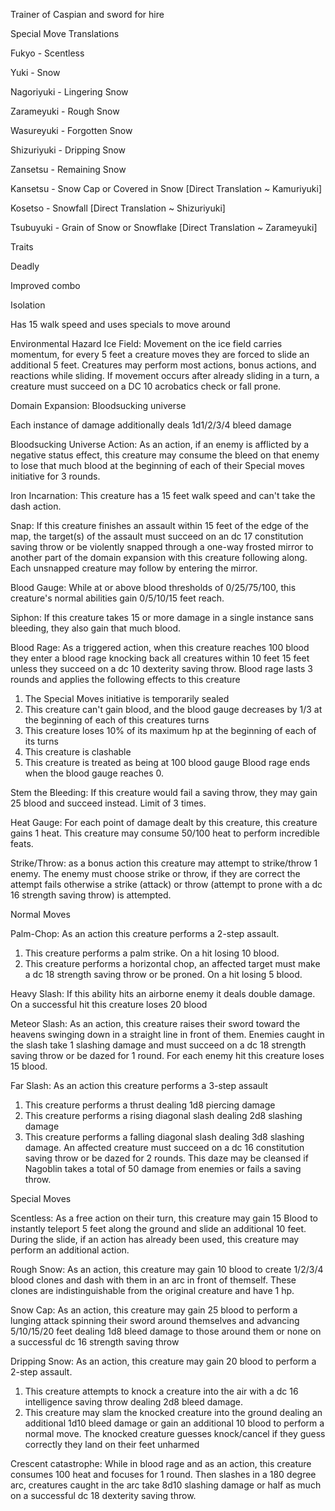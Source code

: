 Trainer of Caspian and sword for hire


Special Move Translations

Fukyo - Scentless

Yuki - Snow

Nagoriyuki - Lingering Snow

Zarameyuki - Rough Snow

Wasureyuki - Forgotten Snow

Shizuriyuki - Dripping Snow

Zansetsu - Remaining Snow

Kansetsu - Snow Cap or Covered in Snow [Direct Translation ~ Kamuriyuki]

Kosetso - Snowfall [Direct Translation ~ Shizuriyuki]

Tsubuyuki - Grain of Snow or Snowflake [Direct Translation ~ Zarameyuki]




Traits

Deadly

Improved combo

Isolation 





Has 15 walk speed and uses specials to move around

Environmental Hazard Ice Field: Movement on the ice field carries momentum, for every 5 feet a creature moves they are forced to slide an additional 5 feet. Creatures may perform most actions, bonus actions, and reactions while sliding. If movement occurs after already sliding in a turn, a creature must succeed on a DC 10 acrobatics check or fall prone.

Domain Expansion: Bloodsucking universe

Each instance of damage additionally deals 1d1/2/3/4 bleed damage

Bloodsucking Universe Action: As an action, if an enemy is afflicted by a negative status effect, this creature may consume the bleed on that enemy to lose that much blood at the beginning of each of their Special moves initiative for 3 rounds. 

Iron Incarnation: This creature has a 15 feet walk speed and can't take the dash action.

Snap: If this creature finishes an assault within 15 feet of the edge of the map, the target(s) of the assault must succeed on an dc 17 constitution saving throw or be violently snapped through a one-way frosted mirror to another part of the domain expansion with this creature following along. Each unsnapped creature may follow by entering the mirror.

Blood Gauge: While at or above blood thresholds of 0/25/75/100, this creature's normal abilities gain 0/5/10/15 feet reach.

Siphon: If this creature takes 15 or more damage in a single instance sans bleeding, they also gain that much blood.

Blood Rage: As a triggered action, when this creature reaches 100 blood they enter a blood rage knocking back all creatures within 10 feet 15 feet unless they succeed on a dc 10 dexterity saving throw. 
Blood rage lasts 3 rounds and applies the following effects to this creature
1. The Special Moves initiative is temporarily sealed
2. This creature can't gain blood, and the blood gauge decreases by 1/3 at the beginning of each of this creatures turns
3. This creature loses 10% of its maximum hp at the beginning of each of its turns
4. This creature is clashable
5. This creature is treated as being at 100 blood gauge
Blood rage ends when the blood gauge reaches 0.

Stem the Bleeding: If this creature would fail a saving throw, they may gain 25 blood and succeed instead. Limit of 3 times.

Heat Gauge: For each point of damage dealt by this creature, this creature gains 1 heat. This creature may consume 50/100 heat to perform incredible feats.

Strike/Throw: as a bonus action this creature may attempt to strike/throw 1 enemy. The enemy must choose strike or throw, if they are correct the attempt fails otherwise a strike (attack) or throw (attempt to prone with a dc 16 strength saving throw) is attempted.

Normal Moves

Palm-Chop: As an action this creature performs a 2-step assault.
1. This creature performs a palm strike. On a hit losing 10 blood.
2. This creature performs a horizontal chop, an affected target must make a dc 18 strength saving throw or be proned. On a hit losing 5 blood.

Heavy Slash: If this ability hits an airborne enemy it deals double damage. On a successful hit this creature loses 20 blood

Meteor Slash: As an action, this creature raises their sword toward the heavens swinging down in a straight line in front of them. Enemies caught in the slash take 1 slashing damage and must succeed on a dc 18 strength saving throw or be dazed for 1 round. For each enemy hit this creature loses 15 blood.  

Far Slash: As an action this creature performs a 3-step assault
1. This creature performs a thrust dealing 1d8 piercing damage
2. This creature performs a rising diagonal slash dealing 2d8 slashing damage
3. This creature performs a falling diagonal slash dealing 3d8 slashing damage. An affected creature must succeed on a dc 16 constitution saving throw or be dazed for 2 rounds. This daze may be cleansed if Nagoblin takes a total of 50 damage from enemies or fails a saving throw.

Special Moves

Scentless: As a free action on their turn, this creature may gain 15 Blood to instantly teleport 5 feet along the ground and slide an additional 10 feet. During the slide, if an action has already been used, this creature may perform an additional action.

Rough Snow: As an action, this creature may gain 10 blood to create 1/2/3/4 blood clones and dash with them in an arc in front of themself. These clones are indistinguishable from the original creature and have 1 hp. 

Snow Cap: As an action, this creature may gain 25 blood to perform a lunging attack spinning their sword around themselves and advancing 5/10/15/20 feet dealing 1d8 bleed damage to those around them or none on a successful dc 16 strength saving throw

Dripping Snow: As an action, this creature may gain 20 blood to perform a 2-step assault.
1. This creature attempts to knock a creature into the air with a dc 16 intelligence saving throw dealing 2d8 bleed damage.
2. This creature may slam the knocked creature into the ground dealing an additional 1d10 bleed damage or gain an additional 10 blood to perform a normal move. The knocked creature guesses knock/cancel if they guess correctly they land on their feet unharmed 

Crescent catastrophe: While in blood rage and as an action, this creature consumes 100 heat and focuses for 1 round. Then slashes in a 180 degree arc, creatures caught in the arc take 8d10 slashing damage or half as much on a successful dc 18 dexterity saving throw.